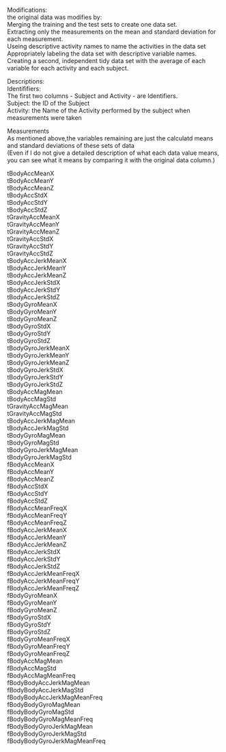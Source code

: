 Modifications:  
the original data was modifies by:    
Merging the training and the test sets to create one data set.        
Extracting only the measurements on the mean and standard deviation for each measurement.        
Useing descriptive activity names to name the activities in the data set           
Appropriately labeling the data set with descriptive variable names.             
Creating a second, independent tidy data set with the average of each variable for each activity and each subject.         



Descriptions:       
  Identififiers:         
  The first two columns - Subject and Activity - are Identifiers.         
  Subject: the ID of the Subject        
   Activity: the Name of the Activity performed by the subject when measurements were taken        
   
   
   


Measurements         
As mentioned above,the variables remaining are just the calculatd means and standard deviations of these sets of data   
(Even if I do not give a detailed description of what each data value means, you can see what it means by comparing it with the original data column.)      

tBodyAccMeanX      
tBodyAccMeanY      
tBodyAccMeanZ      
tBodyAccStdX       
tBodyAccStdY       
tBodyAccStdZ       
tGravityAccMeanX      
tGravityAccMeanY       
tGravityAccMeanZ       
tGravityAccStdX       
tGravityAccStdY        
tGravityAccStdZ       
tBodyAccJerkMeanX       
tBodyAccJerkMeanY        
tBodyAccJerkMeanZ        
tBodyAccJerkStdX         
tBodyAccJerkStdY      
tBodyAccJerkStdZ      
tBodyGyroMeanX       
tBodyGyroMeanY       
tBodyGyroMeanZ        
tBodyGyroStdX          
tBodyGyroStdY          
tBodyGyroStdZ         
tBodyGyroJerkMeanX           
tBodyGyroJerkMeanY       
tBodyGyroJerkMeanZ      
tBodyGyroJerkStdX      
tBodyGyroJerkStdY       
tBodyGyroJerkStdZ       
tBodyAccMagMean       
tBodyAccMagStd       
tGravityAccMagMean       
tGravityAccMagStd       
tBodyAccJerkMagMean       
tBodyAccJerkMagStd        
tBodyGyroMagMean       
tBodyGyroMagStd       
tBodyGyroJerkMagMean        
tBodyGyroJerkMagStd      
fBodyAccMeanX       
fBodyAccMeanY      
fBodyAccMeanZ     
fBodyAccStdX       
fBodyAccStdY       
fBodyAccStdZ        
fBodyAccMeanFreqX        
fBodyAccMeanFreqY       
fBodyAccMeanFreqZ       
fBodyAccJerkMeanX       
fBodyAccJerkMeanY       
fBodyAccJerkMeanZ        
fBodyAccJerkStdX        
fBodyAccJerkStdY        
fBodyAccJerkStdZ        
fBodyAccJerkMeanFreqX       
fBodyAccJerkMeanFreqY        
fBodyAccJerkMeanFreqZ        
fBodyGyroMeanX       
fBodyGyroMeanY       
fBodyGyroMeanZ       
fBodyGyroStdX      
fBodyGyroStdY      
fBodyGyroStdZ       
fBodyGyroMeanFreqX      
fBodyGyroMeanFreqY      
fBodyGyroMeanFreqZ       
fBodyAccMagMean       
fBodyAccMagStd       
fBodyAccMagMeanFreq      
fBodyBodyAccJerkMagMean      
fBodyBodyAccJerkMagStd      
fBodyBodyAccJerkMagMeanFreq     
fBodyBodyGyroMagMean     
fBodyBodyGyroMagStd     
fBodyBodyGyroMagMeanFreq     
fBodyBodyGyroJerkMagMean     
fBodyBodyGyroJerkMagStd     
fBodyBodyGyroJerkMagMeanFreq      
